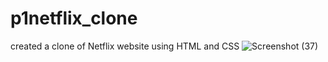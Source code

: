 # p1netflix_clone
created a clone of Netflix website using HTML and CSS 
![Screenshot (37)](https://github.com/prekshasoni/p1netflix_clone/assets/131666448/3a6c6ab7-f33a-492b-b495-3a90275434e7)
